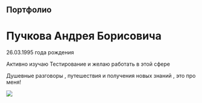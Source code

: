 ## Портфолио 
# Пучкова Андрея Борисовича 

26.03.1995 года рождения 

Активно изучаю Тестирование и желаю работать в этой сфере

Душевные разговоры , путешествия и получения новых знаний , это про меня!


![](https://imgur.com/tCzuznd)

